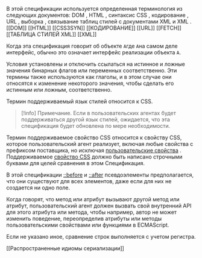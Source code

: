 В этой спецификации используется определенная терминология из следующих документов: DOM , HTML , синтаксис CSS , кодирование , URL , выборка , связывание таблиц стилей с документами XML и XML . [[DOM]] [[HTML]] [[CSS3SYN]] [[КОДИРОВАНИЕ]] [[URL]] [[FETCH]] [[ТАБЛИЦА СТИЛЕЙ XML]] [[XML]]

Когда эта спецификация говорит об объекте `A`где `A`на самом деле интерфейс, обычно это означает интерфейс реализации объекта `A`.

Условия установлены и отключить ссылаться на истинное и ложные значения бинарных флагов или переменных соответственно. Эти термины также используются как глаголы, и в этом случае они относятся к изменение некоторого значения, чтобы сделать его истинным или ложным, соответственно.

Термин поддерживаемый язык стилей относится к CSS.

> [!info] Примечание. 
> Если в пользовательских агентах будет поддерживаться другой язык стилей, ожидается, что эта спецификация будет обновлена ​​по мере необходимости.

Термин поддерживаемое свойство CSS относится к свойству CSS, которое пользовательский агент реализует, включая любые свойства с префиксом поставщика, но исключая [пользовательские свойства](https://drafts.csswg.org/css-variables-1/#custom-property) . Поддерживаемое [свойство CSS](https://drafts.csswg.org/cssom/#supported-css-property) должно быть написано строчными буквами для целей сравнения в этом Спецификация.

В этой спецификации [::before](https://drafts.csswg.org/selectors-3/#sel-before) и [::after](https://drafts.csswg.org/selectors-3/#sel-after) псевдоэлементы предполагается, что они существуют для всех элементов, даже если для них не создается ни одно поле.

Когда говорят, что метод или атрибут вызывают другой метод или атрибут, пользовательский агент должен вызвать свой внутренний API для этого атрибута или метода, чтобы например, автор не может изменить поведение, переопределив атрибуты или методы пользовательскими свойствами или функциями в ECMAScript.

Если не указано иное, сравнение строк выполняется с учетом регистра.

[[Распространенные идиомы сериализации]]